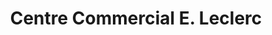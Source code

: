 ---
title: "Centre Commercial E. Leclerc"
url: /conflans-sainte-honorine/centre-commercial-e-leclerc/
shop: Supermarkt
---